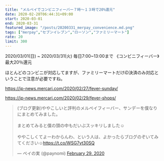```yaml
---
title: "メルペイでコンビニフィーバー７時〜１３時で20%還元"
date: 2020-02-28T06:44:31+09:00
start: 2020-03-01
end: 2020-03-31
featured_image: "/posts/20200331_merpay_convenience.md.png"
tags: ["merpay","セブンイレブン","ローソン","ファミリーマート"]
rate: 20
limit: 300
---
```


2020/03/01(日) ~ 2020/03/31(火) 毎日7:00~13:00まで
《コンビニフィーバー》最大20％還元

ほとんどのコンビニが対応してますが、ファミリーマートだけiD決済のみ対応ということで注意が必要ですね。

https://jp-news.mercari.com/2020/02/27/fever-sunday/

https://jp-news.mercari.com/2020/02/29/fever-shops/

<blockquote class="twitter-tweet"><p lang="ja" dir="ltr">(ブログ更新)ややこしいと評判のメルペイフィーバー、サンデーを僕なりにまとめてみました。<br><br>まとめてみると僕の頭の中もだいぶスッキリしました☺️<br><br>ややこしくてよーわからんわ、という人は、よかったらブログのぞいてみてください☺️<a href="https://t.co/WSG7yt30SQ">https://t.co/WSG7yt30SQ</a></p>&mdash; ペイの実 (@paynomi) <a href="https://twitter.com/paynomi/status/1233806877663719424?ref_src=twsrc%5Etfw">February 29, 2020</a></blockquote> <script async src="https://platform.twitter.com/widgets.js" charset="utf-8"></script>
